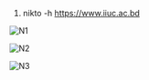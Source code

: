 1. nikto -h https://www.iiuc.ac.bd

 ![N1](https://github.com/marufofficial670/Scanning-Methods/assets/143602093/306fa414-2faa-4a7a-b81e-08b3b598d81a)

 ![N2](https://github.com/marufofficial670/Scanning-Methods/assets/143602093/15ef18e6-a50c-4691-8387-9a45dc400b32)

 ![N3](https://github.com/marufofficial670/Scanning-Methods/assets/143602093/33f7e876-8a04-49c5-bfbc-36f00874f73f)
